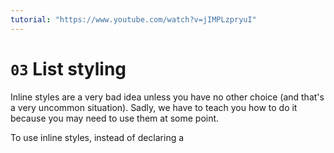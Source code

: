 ```yaml
---
tutorial: "https://www.youtube.com/watch?v=jIMPLzpryuI"
---
```


# `03` List styling

Inline styles are a very bad idea unless you have no other choice (and that's a very uncommon situation). Sadly, we have to teach you how to do it because you may need to use them at some point.

To use inline styles, instead of declaring a <style> tag in the header of the document, you have to set the "style" attribute of any element with the CSS code you need to apply to that specific element.

For example:

```html
<a href="google.com" style="color: red; font-size: 14px;">Go to google</a>
```

Will set the color of that specific link to red and the font-size to 14px

**Note:** 

You can append as many CSS rules as you want, within the same line, separated by semi-colon.

## 📝 Instructions:


1. Set an inline style to change the background color of the table to green. For this exercise, do NOT use styles.css :(


### 💡 Hint:

- How to use the background-size: http://lmgtfy.com/?q=css+inline+style
